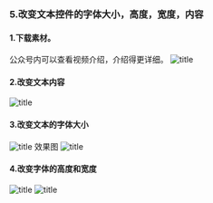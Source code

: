 ### 5.改变文本控件的字体大小，高度，宽度，内容
#### 1.下载素材。
公众号内可以查看视频介绍，介绍得更详细。
![title](https://raw.githubusercontent.com/JSZNopi/JSZImage/master/gitnote/2019/10/30/WXCODE-1572446034519.jpeg)

#### 2.改变文本内容
![title](https://raw.githubusercontent.com/JSZNopi/JSZImage/master/gitnote/2019/11/05/0-1572958977027.png)

#### 3.改变文本的字体大小
![title](https://raw.githubusercontent.com/JSZNopi/JSZImage/master/gitnote/2019/11/05/1-1572959021352.png)
效果图
![title](https://raw.githubusercontent.com/JSZNopi/JSZImage/master/gitnote/2019/11/05/2-1572959063551.png)
#### 4.改变字体的高度和宽度
![title](https://raw.githubusercontent.com/JSZNopi/JSZImage/master/gitnote/2019/11/05/3-1572959116839.png)
![title](https://raw.githubusercontent.com/JSZNopi/JSZImage/master/gitnote/2019/11/05/4-1572959126032.png)
